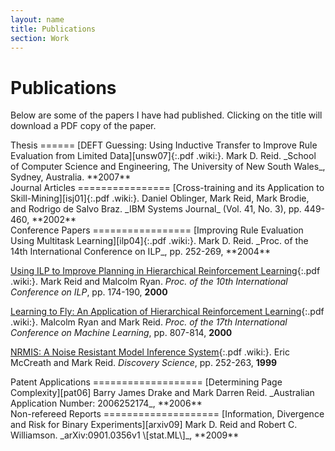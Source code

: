 ```yaml
---
layout: name
title: Publications
section: Work
---
```

Publications
============
Below are some of the papers I have had published. Clicking on the title will
download a PDF copy of the paper.

<div class="section" markdown="1">
Thesis
======
[DEFT Guessing: Using Inductive Transfer to Improve Rule Evaluation from Limited Data][unsw07]{:.pdf .wiki:}. 
Mark D. Reid. 
_School of Computer Science and Engineering, The University of New South Wales_, 
Sydney, Australia. 
**2007**  
</div>

<div class="section" markdown="1">
Journal Articles
================
[Cross-training and its Application to Skill-Mining][isj01]{:.pdf .wiki:}.
Daniel Oblinger, Mark Reid, Mark Brodie, and Rodrigo de Salvo Braz.
_IBM Systems Journal_ (Vol. 41, No. 3), pp. 449-460, 
**2002**
</div>

<div class="section" markdown="1">
Conference Papers
=================
[Improving Rule Evaluation Using Multitask Learning][ilp04]{:.pdf .wiki:}.
Mark D. Reid.
_Proc. of the 14th International Conference on ILP_, pp. 252-269,
**2004**

[Using ILP to Improve Planning in Hierarchical Reinforcement Learning][ilp00]{:.pdf .wiki:}.
Mark Reid and Malcolm Ryan.
_Proc. of the 10th International Conference on ILP_, pp. 174-190,
**2000**

[Learning to Fly: An Application of Hierarchical Reinforcement Learning][icml00]{:.pdf .wiki:}.
Malcolm Ryan and Mark Reid.
_Proc. of the 17th International Conference on Machine Learning_, pp. 807-814,
**2000**

[NRMIS: A Noise Resistant Model Inference System][ds99]{:.pdf .wiki:}.
Eric McCreath and Mark Reid.
_Discovery Science_, pp. 252-263,
**1999**
</div>

<div class="section" markdown="1">
Patent Applications
===================
[Determining Page Complexity][pat06]
Barry James Drake and Mark Darren Reid.
_Australian Application Number: 2006252174_,
**2006**
</div>

<div class="section" markdown="1">
Non-refereed Reports
====================
[Information, Divergence and Risk for Binary Experiments][arxiv09]
Mark D. Reid and Robert C. Williamson.
_arXiv:0901.0356v1 \[stat.ML\]_,
**2009**
</div>

[unsw07]: /files/pubs/unsw07.pdf
[isj01]: /files/pubs/isj02.pdf
[ilp04]: /files/pubs/ilp04.pdf
[ilp00]: /files/pubs/ilp00.pdf
[icml00]: /files/pubs/icml00.pdf
[ds99]: /files/pubs/ds99.pdf

[pat06]: http://pericles.ipaustralia.gov.au/ols/searching/patsearch/search_section.jsp?sectionCode=DTL&keyNo=2006252174&type=S

[arxiv09]: http://arxiv.org/abs/0901.0356